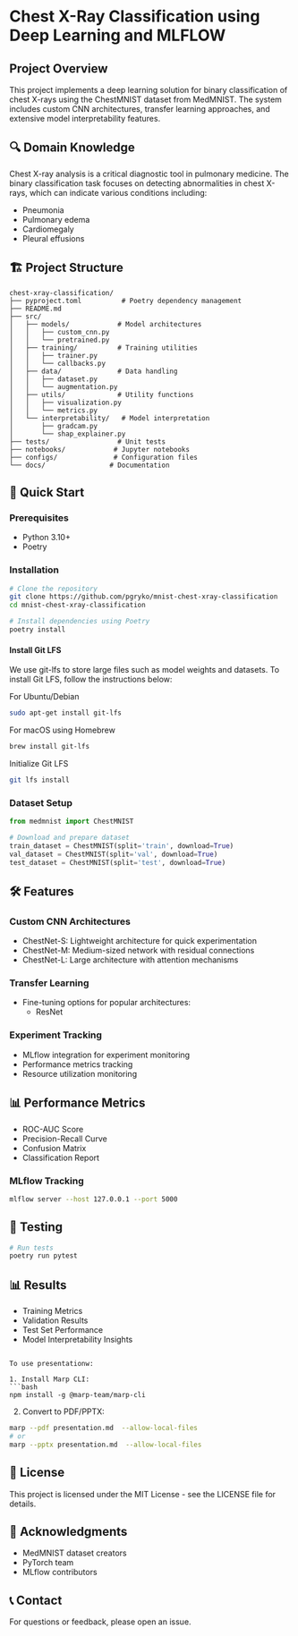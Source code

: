 # Chest X-Ray Classification using Deep Learning and MLFLOW

## Project Overview
This project implements a deep learning solution for binary classification of chest X-rays using the ChestMNIST dataset from MedMNIST. The system includes custom CNN architectures, transfer learning approaches, and extensive model interpretability features.

## 🔍 Domain Knowledge
Chest X-ray analysis is a critical diagnostic tool in pulmonary medicine. The binary classification task focuses on detecting abnormalities in chest X-rays, which can indicate various conditions including:
- Pneumonia
- Pulmonary edema
- Cardiomegaly
- Pleural effusions

## 🏗️ Project Structure
```
chest-xray-classification/
├── pyproject.toml          # Poetry dependency management
├── README.md
├── src/
│   ├── models/            # Model architectures
│   │   ├── custom_cnn.py
│   │   └── pretrained.py
│   ├── training/          # Training utilities
│   │   ├── trainer.py
│   │   └── callbacks.py
│   ├── data/              # Data handling
│   │   ├── dataset.py
│   │   └── augmentation.py
│   ├── utils/             # Utility functions
│   │   ├── visualization.py
│   │   └── metrics.py
│   └── interpretability/   # Model interpretation
│       ├── gradcam.py
│       └── shap_explainer.py
├── tests/                 # Unit tests
├── notebooks/            # Jupyter notebooks
├── configs/              # Configuration files
└── docs/                # Documentation
```

## 🚀 Quick Start

### Prerequisites
- Python 3.10+
- Poetry

### Installation
```bash
# Clone the repository
git clone https://github.com/pgryko/mnist-chest-xray-classification
cd mnist-chest-xray-classification

# Install dependencies using Poetry
poetry install
```



#### Install Git LFS
We use git-lfs to store large files such as model weights and datasets. 
To install Git LFS, follow the instructions below:

For Ubuntu/Debian
```bash
sudo apt-get install git-lfs
```

For macOS using Homebrew
```bash
brew install git-lfs
```

Initialize Git LFS
```bash
git lfs install
```


### Dataset Setup
```python
from medmnist import ChestMNIST

# Download and prepare dataset
train_dataset = ChestMNIST(split='train', download=True)
val_dataset = ChestMNIST(split='val', download=True)
test_dataset = ChestMNIST(split='test', download=True)
```

## 🛠️ Features

### Custom CNN Architectures
- ChestNet-S: Lightweight architecture for quick experimentation
- ChestNet-M: Medium-sized network with residual connections
- ChestNet-L: Large architecture with attention mechanisms

### Transfer Learning
- Fine-tuning options for popular architectures:
  - ResNet

[//]: # (### Model Interpretability)

[//]: # (- Grad-CAM visualization)

[//]: # (- SHAP values)

[//]: # (- LIME explanations)

[//]: # (- Integrated Gradients)

### Experiment Tracking
- MLflow integration for experiment monitoring
- Performance metrics tracking
- Resource utilization monitoring

## 📊 Performance Metrics
- ROC-AUC Score
- Precision-Recall Curve
- Confusion Matrix
- Classification Report

### MLflow Tracking
```bash
mlflow server --host 127.0.0.1 --port 5000
```


## 🧪 Testing
```bash
# Run tests
poetry run pytest
```

## 📊 Results
- Training Metrics
- Validation Results
- Test Set Performance
- Model Interpretability Insights

```

To use presentationw:

1. Install Marp CLI:
```bash
npm install -g @marp-team/marp-cli
```

2. Convert to PDF/PPTX:
```bash
marp --pdf presentation.md  --allow-local-files 
# or
marp --pptx presentation.md  --allow-local-files 
```


## 📄 License
This project is licensed under the MIT License - see the LICENSE file for details.

## 🙏 Acknowledgments
- MedMNIST dataset creators
- PyTorch team
- MLflow contributors

## 📞 Contact
For questions or feedback, please open an issue.

